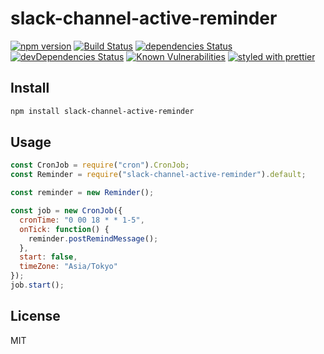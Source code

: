 # slack-channel-active-reminder

[![npm version](https://badge.fury.io/js/slack-channel-active-reminder.svg)](https://www.npmjs.com/package/slack-channel-active-reminder)
[![Build Status](https://travis-ci.org/9renpoto/slack-channel-active-reminder.svg?branch=master)](https://travis-ci.org/9renpoto/slack-channel-active-reminder)
[![dependencies Status](https://david-dm.org/9renpoto/slack-channel-active-reminder/status.svg)](https://david-dm.org/9renpoto/slack-channel-active-reminder)
[![devDependencies Status](https://david-dm.org/9renpoto/slack-channel-active-reminder/dev-status.svg)](https://david-dm.org/9renpoto/slack-channel-active-reminder?type=dev)
[![Known Vulnerabilities](https://snyk.io/test/github/9renpoto/slack-channel-active-reminder/badge.svg?targetFile=package.json)](https://snyk.io/test/github/9renpoto/slack-channel-active-reminder?targetFile=package.json)
[![styled with prettier](https://img.shields.io/badge/styled_with-prettier-ff69b4.svg)](https://github.com/prettier/prettier)

## Install

```sh
npm install slack-channel-active-reminder
```

## Usage

```javascript
const CronJob = require("cron").CronJob;
const Reminder = require("slack-channel-active-reminder").default;

const reminder = new Reminder();

const job = new CronJob({
  cronTime: "0 00 18 * * 1-5",
  onTick: function() {
    reminder.postRemindMessage();
  },
  start: false,
  timeZone: "Asia/Tokyo"
});
job.start();
```

## License

MIT
